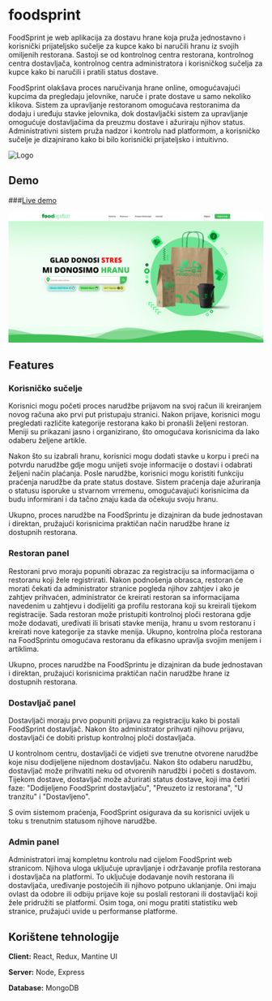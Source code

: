 
# foodsprint



FoodSprint je web aplikacija za dostavu hrane koja pruža jednostavno i korisnički prijateljsko sučelje za kupce kako bi naručili hranu iz svojih omiljenih restorana. Sastoji se od kontrolnog centra restorana, kontrolnog centra dostavljača, kontrolnog centra administratora i korisničkog sučelja za kupce kako bi naručili i pratili status dostave.

FoodSprint olakšava proces naručivanja hrane online, omogućavajući kupcima da pregledaju jelovnike, naruče i prate dostave u samo nekoliko klikova. Sistem za upravljanje restoranom omogućava restoranima da dodaju i uređuju stavke jelovnika, dok dostavljački sistem za upravljanje omogućuje dostavljačima da preuzmu dostave i ažuriraju njihov status. Administrativni sistem pruža nadzor i kontrolu nad platformom, a korisničko sučelje je dizajnirano kako bi bilo korisnički prijateljsko i intuitivno.



![Logo](https://foodsprint.onrender.com/static/media/foodsprint-logov6.1d248d4f4db66ac77e4a.png)

## Demo
###[Live demo](https://foodsprint.onrender.com)

![demo](src/components/componentsHero/slike/Screenshot_5.png?raw=true "Title")

## Features

### Korisničko sučelje 
Korisnici mogu početi proces narudžbe prijavom na svoj račun ili kreiranjem novog računa ako prvi put pristupaju stranici. Nakon prijave, korisnici mogu pregledati različite kategorije restorana kako bi pronašli željeni restoran. Meniji su prikazani jasno i organizirano, što omogućava korisnicima da lako odaberu željene artikle. 

Nakon što su izabrali hranu, korisnici mogu dodati stavke u korpu i preći na potvrdu narudžbe gdje mogu unijeti svoje informacije o dostavi i odabrati željeni način plaćanja.
Posle narudžbe, korisnici mogu koristiti funkciju praćenja narudžbe da prate status 
dostave. Sistem praćenja daje ažuriranja o statusu isporuke u stvarnom vrremenu, omogućavajući korisnicima da budu informirani i da tačno znaju kada da očekuju svoju hranu. 

Ukupno, proces narudžbe na FoodSprintu je dizajniran da bude jednostavan i direktan, pružajući korisnicima praktičan način narudžbe hrane iz dostupnih restorana.

### Restoran panel
Restorani prvo moraju popuniti obrazac za registraciju sa informacijama o restoranu koji žele registrirati. Nakon podnošenja obrasca, restoran će morati čekati da administrator stranice pogleda njihov zahtjev i ako je zahtjev prihvaćen, administrator će kreirati restoran sa informacijama navedenim u zahtjevu i dodijeliti ga profilu restorana koji su kreirali tijekom registracije. 
Sada restoran može pristupiti kontrolnoj ploči restorana gdje može dodavati, uređivati ili brisati stavke menija, hranu u svom restoranu i kreirati nove kategorije za stavke menija. 
Ukupno, kontrolna ploča restorana na FoodSprintu omogućava restoranu da efikasno upravlja svojim menijem i artiklima.
 

Ukupno, proces narudžbe na FoodSprintu je dizajniran da bude jednostavan i direktan, pružajući korisnicima praktičan način narudžbe hrane iz dostupnih restorana.

### Dostavljač panel
Dostavljači moraju prvo popuniti prijavu za registraciju kako bi postali FoodSprint dostavljač. Nakon što administrator prihvati njihovu prijavu, dostavljači će dobiti pristup kontrolnoj ploči dostavljača. 

U kontrolnom centru, dostavljači će vidjeti sve trenutne otvorene narudžbe koje nisu dodijeljene nijednom dostavljaču. Nakon što odaberu narudžbu, dostavljač može prihvatiti neku od otvorenih narudžbi i početi s dostavom. 
Tijekom dostave, dostavljač može ažurirati status dostave, koji ima četiri faze: "Dodijeljeno FoodSprint dostavljaču", "Preuzeto iz restorana", "U tranzitu" i "Dostavljeno". 

S ovim sistemom praćenja, FoodSprint osigurava da su korisnici uvijek u toku s trenutnim statusom njihove narudžbe.

### Admin panel 
Administratori imaj kompletnu kontrolu nad cijelom FoodSprint web stranicom. Njihova uloga uključuje upravljanje i održavanje profila restorana i dostavljača na platformi. To uključuje dodavanje novih restorana ili dostavljača, uređivanje postojećih ili njihovo potpuno uklanjanje. Oni imaju ovlast da odobre ili odbiju prijave koje su poslali restorani ili dostavljači koji žele pridružiti se platformi. Osim toga, oni mogu pratiti statistiku web stranice, pružajući uvide u performanse platforme.


## Korištene tehnologije

**Client:** React, Redux, Mantine UI 

**Server:** Node, Express

**Database:** MongoDB

